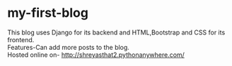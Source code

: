 # my-first-blog

This blog uses Django for its backend and HTML,Bootstrap and CSS for its frontend.    
Features-Can add more posts to the blog.  
Hosted online on- http://shreyasthat2.pythonanywhere.com/
